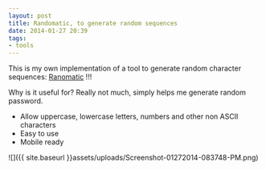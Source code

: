 ```yaml
---
layout: post
title: Randomatic, to generate random sequences
date: 2014-01-27 20:39
tags:
- tools
---
```

This is my own implementation of a tool to generate random character sequences: [Ranomatic](http://acuriousanimal.com/code/Randomatic) !!!

Why is it useful for? Really not much, simply helps me generate random password.

*   Allow uppercase, lowercase letters, numbers and other non ASCII characters
*   Easy to use
*   Mobile ready

![]({{ site.baseurl }}assets/uploads/Screenshot-01272014-083748-PM.png)
